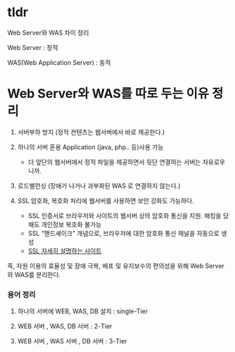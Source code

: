 # tldr
Web Server와 WAS 차이 정리

Web Server : 정적

WAS(Web Application Server) : 동적

# Web Server와 WAS를 따로 두는 이유 정리

1. 서버부하 방지 (정적 컨텐츠는 웹서버에서 바로 제공한다.)

2. 하나의 서버 혼용 Application (java, php.. 등)사용 가능
    - 더 앞단의 웹서버에서 정적 파일을 제공하면서 뒷단 연결하는 서버는 자유로우니까.

3. 로드밸런싱 (장애가 나거나 과부화된 WAS 로 연결하지 않는다.)

4. SSL 암호화, 복호화 처리에 웹서버를 사용하면 보안 강화도 가능하다.
    - SSL 인증서로 브라우저와 사이트의 웹서버 상의 암호화 통신을 지원. 해킹을 당해도 개인정보 복호화 불가능
    - SSL “핸드셰이크” 개념으로, 브라우저에 대한 암호화 통신 채널을 자동으로 생성
    - [SSL 자세히 설명하는 사이트](https://www.digicert.com/what-is-an-ssl-certificate)

즉, 자원 이용의 효율성 및 장애 극복, 배포 및 유지보수의 편의성을 위해 Web Server와 WAS를 분리한다.

### 용어 정리

1. 하나의 서버에 WEB, WAS, DB 설치 : single-Tier

2. WEB 서버 , WAS, DB 서버 : 2-Tier

3. WEB 서버 , WAS 서버 , DB 서버 : 3-Tier